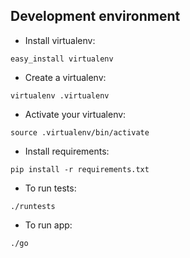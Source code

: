 Development environment
---

* Install virtualenv:

```
easy_install virtualenv
```

* Create a virtualenv:

```
virtualenv .virtualenv 
```

* Activate your virtualenv:

```
source .virtualenv/bin/activate
```

* Install requirements:

```
pip install -r requirements.txt
```

* To run tests:

```
./runtests
```

* To run app:

```
./go
````
